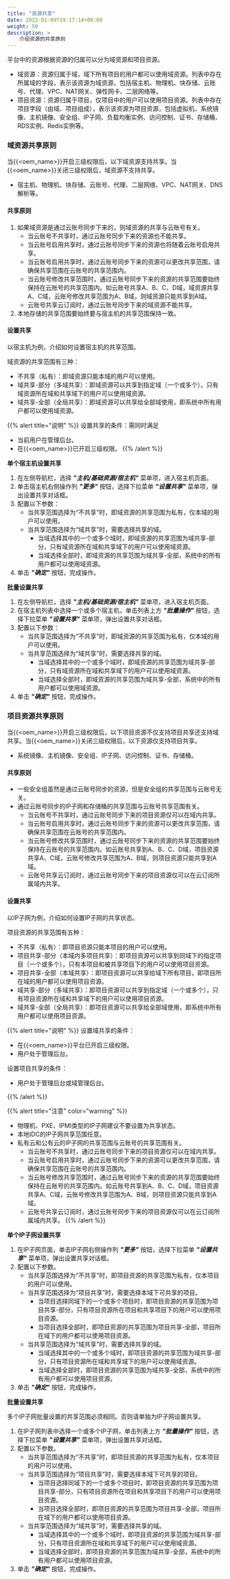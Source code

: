 ```yaml
---
title: "资源共享"
date: 2022-02-09T19:17:14+08:00
weight: 50
description: >
    介绍资源的共享原则
---
```


平台中的资源根据资源的归属可以分为域资源和项目资源。

- 域资源：资源归属于域，域下所有项目的用户都可以使用域资源。列表中存在所属域的字段，表示该资源为域资源，包括宿主机、物理机、块存储、云账号、代理、VPC、NAT网关、弹性网卡、二层网络等。
- 项目资源：资源归属于项目，仅项目中的用户可以使用项目资源。列表中存在项目字段（由域、项目组成），表示该资源为项目资源，包括虚拟机、系统镜像、主机镜像、安全组、IP子网、负载均衡实例、访问控制、证书、存储桶、RDS实例、Redis实例等。

### 域资源共享原则

当{{<oem_name>}}开启三级权限后，以下域资源支持共享。当{{<oem_name>}}关闭三级权限后，域资源不支持共享。

- 宿主机、物理机、块存储、云账号、代理、二层网络、VPC、NAT网关、DNS解析等。

#### 共享原则

1. 如果域资源是通过云账号同步下来的，则域资源的共享与云账号有关。
    - 当云账号不共享时，通过云账号同步下来的资源也不能共享。
    - 当云账号启用共享时，通过云账号同步下来的资源也将随着云账号启用共享。
    - 当云账号启用共享时，通过云账号同步下来的资源可以更改共享范围，请确保共享范围在云账号的共享范围内。
    - 当云账号修改共享范围时，通过云账号同步下来的资源的共享范围要始终保持在云账号的共享范围内。如云账号共享A、B、C、D域，域资源共享A、C域，云账号修改共享范围为A、B域，则域资源只能共享到A域。
    - 云账号共享云订阅时，通过云账号同步下来的域资源不能共享。
2. 本地存储的共享范围要始终要与宿主机的共享范围保持一致。

#### 设置共享

以宿主机为例，介绍如何设置宿主机的共享范围。

域资源的共享范围有三种：

- 不共享（私有）：即域资源只能本域的用户可以使用。
- 域共享-部分（多域共享）：即域资源可以共享到指定域（一个或多个），只有域资源所在域和共享域下的用户可以使用域资源。
- 域共享-全部（全局共享）：即域资源可以共享给全部域使用，即系统中所有用户都可以使用域资源。

{{% alert title="说明" %}}
设置共享的条件：需同时满足

- 当前用户在管理后台。
- 在{{<oem_name>}}已开启三级权限。
{{% /alert %}}

**单个宿主机设置共享**

1. 在左侧导航栏，选择 **_"主机/基础资源/宿主机"_** 菜单项，进入宿主机页面。
2. 单击宿主机右侧操作列 **_"更多"_** 按钮，选择下拉菜单 **_"设置共享"_** 菜单项，弹出设置共享对话框。
3. 配置以下参数：
   - 当共享范围选择为“不共享”时，即域资源的共享范围为私有，仅本域的用户可以使用。
   - 当共享范围选择为“域共享”时，需要选择共享的域。
       - 当域选择其中的一个或多个域时，即域资源的共享范围为域共享-部分，只有域资源所在域和共享域下的用户可以使用域资源。
       - 当域选择全部时，即域资源的共享范围为域共享-全部，系统中的所有用户都可以使用域资源。
4. 单击 **_"确定"_** 按钮，完成操作。

**批量设置共享**

1. 在左侧导航栏，选择 **_"主机/基础资源/宿主机"_** 菜单项，进入宿主机页面。
2. 在宿主机列表中选择一个或多个宿主机，单击列表上方 **_"批量操作"_** 按钮，选择下拉菜单 **_"设置共享"_** 菜单项，弹出设置共享对话框。
3. 配置以下参数：
   - 当共享范围选择为“不共享”时，即域资源的共享范围为私有，仅本域的用户可以使用。
   - 当共享范围选择为“域共享”时，需要选择共享的域。
       - 当域选择其中的一个或多个域时，即域资源的共享范围为域共享-部分，只有域资源所在域和共享域下的用户可以使用域资源。
       - 当域选择全部时，即域资源的共享范围为域共享-全部，系统中的所有用户都可以使用域资源。
4. 单击 **_"确定"_** 按钮，完成操作。

### 项目资源共享原则

当{{<oem_name>}}开启三级权限后，以下项目资源不仅支持项目共享还支持域共享。当{{<oem_name>}}关闭三级权限后，以下资源仅支持项目共享。

- 系统镜像、主机镜像、安全组、IP子网、访问控制、证书、存储桶。

#### 共享原则

- 一些安全组虽然是通过云账号同步的资源，但是安全组的共享范围与云账号无关。
- 通过云账号同步的IP子网和存储桶的共享范围与云账号共享范围有关。
    - 当云账号不共享时，通过云账号同步下来的项目资源仅可以在域内共享。
    - 当云账号启用共享时，通过云账号同步下来的资源可以更改共享范围，请确保共享范围在云账号的共享范围内。
    - 当云账号修改共享范围时，通过云账号同步下来的资源的共享范围要始终保持在云账号的共享范围内。如云账号共享到A、B、C、D域，项目资源共享A、C域，云账号修改共享范围为A、B域，则项目资源只能共享到A域。
    - 云账号共享云订阅时，通过云账号同步下来的项目资源仅可以在云订阅所属域内共享。

#### 设置共享

以IP子网为例，介绍如何设置IP子网的共享状态。

项目资源的共享范围有五种：

- 不共享（私有）：即项目资源只能本项目的用户可以使用。
- 项目共享-部分（本域内多项目共享）：即项目资源可以共享到同域下的指定项目（一个或多个），只有本项目和被共享项目下的用户可以使用项目资源。
- 项目共享-全部（本域共享）：即项目资源可以共享给域下所有项目，即项目所在域的用户都可以使用项目资源。
- 域共享-部分（多域共享）：即项目资源可以共享到指定域（一个或多个），只有项目资源所在域和共享域下的用户可以使用项目资源。
- 域共享-全部（全局共享）：即项目资源可以共享给全部域使用，即系统中所有用户都可以使用项目资源。

{{% alert title="说明" %}}
设置域共享的条件：

- 在{{<oem_name>}}平台已开启三级权限。
- 用户处于管理后台。

设置项目共享的条件：

- 用户处于管理后台或域管理后台。

{{% /alert %}}

{{% alert title="注意" color="warning" %}}
- 物理机、PXE、IPMI类型的IP子网建议不要设置为共享状态。
- 本地IDC的IP子网共享范围任意。
- 私有云和公有云的IP子网的共享范围与云账号的共享范围有关。
    - 当云账号不共享时，通过云账号同步下来的项目资源仅可以在域内共享。
    - 当云账号启用共享时，通过云账号同步下来的资源可以更改共享范围，请确保共享范围在云账号的共享范围内。
    - 当云账号修改共享范围时，通过云账号同步下来的资源的共享范围要始终保持在云账号的共享范围内。如云账号共享到A、B、C、D域，项目资源共享A、C域，云账号修改共享范围为A、B域，则项目资源只能共享到A域。
    - 云账号共享云订阅时，通过云账号同步下来的项目资源仅可以在云订阅所属域内共享。
{{% /alert %}}


**单个IP子网设置共享**

1. 在IP子网页面，单击IP子网右侧操作列 **_"更多"_** 按钮，选择下拉菜单 **_"设置共享"_** 菜单项，弹出设置共享对话框。
2. 配置以下参数。
   - 当共享范围选择为“不共享”时，即项目资源的共享范围为私有，仅本项目的用户可以使用。
   - 当共享范围选择为“项目共享”时，需要选择本域下可共享的项目。
       - 当项目选择同域下的一个或多个项目时，即项目资源的共享范围为项目共享-部分，只有项目资源所在项目和共享项目下的用户可以使用项目资源。
       - 当项目选择全部时，即项目资源的共享范围为项目共享-全部，项目所在域下的用户都可以使用项目资源。
   - 当共享范围选择为“域共享”时，需要选择共享的域。
       - 当域选择其中的一个或多个域时，即项目资源的共享范围为域共享-部分，只有项目资源所在域和共享域下的用户可以使用域资源。
       - 当域选择全部时，即项目资源的共享范围为域共享-全部，系统中的所有用户都可以使用项目资源。
3. 单击 **_"确定"_** 按钮，完成操作。

**批量设置共享**

多个IP子网批量设置的共享范围必须相同。否则请单独为IP子网设置共享。

1. 在IP子网列表中选择一个或多个IP子网，单击列表上方 **_"批量操作"_** 按钮，选择下拉菜单 **_"设置共享"_** 菜单项，弹出设置共享对话框。
2. 配置以下参数。
   - 当共享范围选择为“不共享”时，即项目资源的共享范围为私有，仅本项目的用户可以使用。
   - 当共享范围选择为“项目共享”时，需要选择本域下可共享的项目。
       - 当项目选择同域下的一个或多个项目时，即项目资源的共享范围为项目共享-部分，只有项目资源所在项目和共享项目下的用户可以使用项目资源。
       - 当项目选择全部时，即项目资源的共享范围为项目共享-全部，项目所在域下的用户都可以使用项目资源。
   - 当共享范围选择为“域共享”时，需要选择共享的域。
       - 当域选择其中的一个或多个域时，即项目资源的共享范围为域共享-部分，只有项目资源所在域和共享域下的用户可以使用域资源。
       - 当域选择全部时，即项目资源的共享范围为域共享-全部，系统中的所有用户都可以使用项目资源。
3. 单击 **_"确定"_** 按钮，完成操作。


